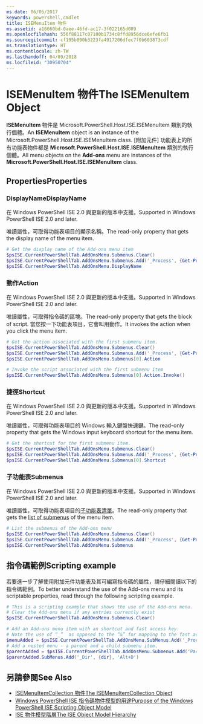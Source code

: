 ```yaml
---
ms.date: 06/05/2017
keywords: powershell,cmdlet
title: ISEMenuItem 物件
ms.assetid: a16660bd-0aee-46fd-ac17-3f022165d089
ms.openlocfilehash: 556f88117c07100b1734c8ffd8956dce6efe6fb1
ms.sourcegitcommit: cf195b090b3223fa4917206dfec7f0b603873cdf
ms.translationtype: HT
ms.contentlocale: zh-TW
ms.lasthandoff: 04/09/2018
ms.locfileid: "30950704"
---
```

# <a name="the-isemenuitem-object"></a><span data-ttu-id="47099-103">ISEMenuItem 物件</span><span class="sxs-lookup"><span data-stu-id="47099-103">The ISEMenuItem Object</span></span>

<span data-ttu-id="47099-104">**ISEMenuItem** 物件是 Microsoft.PowerShell.Host.ISE.ISEMenuItem 類別的執行個體。</span><span class="sxs-lookup"><span data-stu-id="47099-104">An **ISEMenuItem** object is an instance of the Microsoft.PowerShell.Host.ISE.ISEMenuItem class.</span></span> <span data-ttu-id="47099-105">[附加元件] 功能表上的所有功能表物件都是 **Microsoft.PowerShell.Host.ISE.ISEMenuItem** 類別的執行個體。</span><span class="sxs-lookup"><span data-stu-id="47099-105">All menu objects on the **Add-ons** menu are instances of the **Microsoft.PowerShell.Host.ISE.ISEMenuItem** class.</span></span>

## <a name="properties"></a><span data-ttu-id="47099-106">Properties</span><span class="sxs-lookup"><span data-stu-id="47099-106">Properties</span></span>

### <a name="displayname"></a><span data-ttu-id="47099-107">DisplayName</span><span class="sxs-lookup"><span data-stu-id="47099-107">DisplayName</span></span>

<span data-ttu-id="47099-108">在 Windows PowerShell ISE 2.0 與更新的版本中支援。</span><span class="sxs-lookup"><span data-stu-id="47099-108">Supported in Windows PowerShell ISE 2.0 and later.</span></span>

<span data-ttu-id="47099-109">唯讀屬性，可取得功能表項目的顯示名稱。</span><span class="sxs-lookup"><span data-stu-id="47099-109">The read-only property that gets the display name of the menu item.</span></span>

```powershell
# Get the display name of the Add-ons menu item
$psISE.CurrentPowerShellTab.AddOnsMenu.Submenus.Clear()
$psISE.CurrentPowerShellTab.AddOnsMenu.Submenus.Add('_Process', {Get-Process}, 'Alt+P')
$psISE.CurrentPowerShellTab.AddOnsMenu.DisplayName
```

### <a name="action"></a><span data-ttu-id="47099-110">動作</span><span class="sxs-lookup"><span data-stu-id="47099-110">Action</span></span>

<span data-ttu-id="47099-111">在 Windows PowerShell ISE 2.0 與更新的版本中支援。</span><span class="sxs-lookup"><span data-stu-id="47099-111">Supported in Windows PowerShell ISE 2.0 and later.</span></span>

<span data-ttu-id="47099-112">唯讀屬性，可取得指令碼的區塊。</span><span class="sxs-lookup"><span data-stu-id="47099-112">The read-only property that gets the block of script.</span></span> <span data-ttu-id="47099-113">當您按一下功能表項目，它會叫用動作。</span><span class="sxs-lookup"><span data-stu-id="47099-113">It invokes the action when you click the menu item.</span></span>

```powershell
# Get the action associated with the first submenu item.
$psISE.CurrentPowerShellTab.AddOnsMenu.Submenus.Clear()
$psISE.CurrentPowerShellTab.AddOnsMenu.Submenus.Add('_Process', {Get-Process}, 'Alt+P')
$psISE.CurrentPowerShellTab.AddOnsMenu.Submenus[0].Action

# Invoke the script associated with the first submenu item
$psISE.CurrentPowerShellTab.AddOnsMenu.Submenus[0].Action.Invoke()
```

### <a name="shortcut"></a><span data-ttu-id="47099-114">捷徑</span><span class="sxs-lookup"><span data-stu-id="47099-114">Shortcut</span></span>

<span data-ttu-id="47099-115">在 Windows PowerShell ISE 2.0 與更新的版本中支援。</span><span class="sxs-lookup"><span data-stu-id="47099-115">Supported in Windows PowerShell ISE 2.0 and later.</span></span>

<span data-ttu-id="47099-116">唯讀屬性，可取得功能表項目的 Windows 輸入鍵盤快速鍵。</span><span class="sxs-lookup"><span data-stu-id="47099-116">The read-only property that gets the Windows input keyboard shortcut for the menu item.</span></span>

```powershell
# Get the shortcut for the first submenu item.
$psISE.CurrentPowerShellTab.AddOnsMenu.Submenus.Clear()
$psISE.CurrentPowerShellTab.AddOnsMenu.Submenus.Add('_Process', {Get-Process}, 'Alt+P')
$psISE.CurrentPowerShellTab.AddOnsMenu.Submenus[0].Shortcut
```

### <a name="submenus"></a><span data-ttu-id="47099-117">子功能表</span><span class="sxs-lookup"><span data-stu-id="47099-117">Submenus</span></span>

<span data-ttu-id="47099-118">在 Windows PowerShell ISE 2.0 與更新的版本中支援。</span><span class="sxs-lookup"><span data-stu-id="47099-118">Supported in Windows PowerShell ISE 2.0 and later.</span></span>

<span data-ttu-id="47099-119">唯讀屬性，可取得功能表項目的[子功能表清單](The-ISEMenuItemCollection-Object.md)。</span><span class="sxs-lookup"><span data-stu-id="47099-119">The read-only property that gets the [list of submenus](The-ISEMenuItemCollection-Object.md) of the menu item.</span></span>

```powershell
# List the submenus of the Add-ons menu
$psISE.CurrentPowerShellTab.AddOnsMenu.Submenus.Clear()
$psISE.CurrentPowerShellTab.AddOnsMenu.Submenus.Add('_Process', {Get-Process}, 'Alt+P')
$psISE.CurrentPowerShellTab.AddOnsMenu.Submenus
```

## <a name="scripting-example"></a><span data-ttu-id="47099-120">指令碼範例</span><span class="sxs-lookup"><span data-stu-id="47099-120">Scripting example</span></span>

<span data-ttu-id="47099-121">若要進一步了解使用附加元件功能表及其可編寫指令碼的屬性，請仔細閱讀以下的指令碼範例。</span><span class="sxs-lookup"><span data-stu-id="47099-121">To better understand the use of the Add-ons menu and its scriptable properties, read through the following scripting example.</span></span>

```powershell
# This is a scripting example that shows the use of the Add-ons menu.
# Clear the Add-ons menu if any entries currently exist
$psISE.CurrentPowerShellTab.AddOnsMenu.Submenus.Clear()

# Add an Add-ons menu item with an shortcut and fast access key.
# Note the use of “_”  as opposed to the “&” for mapping to the fast access key letter for the menu item.
$menuAdded = $psISE.CurrentPowerShellTab.AddOnsMenu.SubMenus.Add('_Process', {Get-Process}, 'Alt+P')
# Add a nested menu - a parent and a child submenu item.
$parentAdded = $psISE.CurrentPowerShellTab.AddOnsMenu.Submenus.Add('Parent', $null, $null)
$parentAdded.SubMenus.Add('_Dir', {dir}, 'Alt+D')
```

## <a name="see-also"></a><span data-ttu-id="47099-122">另請參閱</span><span class="sxs-lookup"><span data-stu-id="47099-122">See Also</span></span>

- [<span data-ttu-id="47099-123">ISEMenuItemCollection 物件</span><span class="sxs-lookup"><span data-stu-id="47099-123">The ISEMenuItemCollection Object</span></span>](The-ISEMenuItemCollection-Object.md)
- [<span data-ttu-id="47099-124">Windows PowerShell ISE 指令碼物件模型的用途</span><span class="sxs-lookup"><span data-stu-id="47099-124">Purpose of the Windows PowerShell ISE Scripting Object Model</span></span>](Purpose-of-the-Windows-PowerShell-ISE-Scripting-Object-Model.md)
- [<span data-ttu-id="47099-125">ISE 物件模型階層</span><span class="sxs-lookup"><span data-stu-id="47099-125">The ISE Object Model Hierarchy</span></span>](The-ISE-Object-Model-Hierarchy.md)